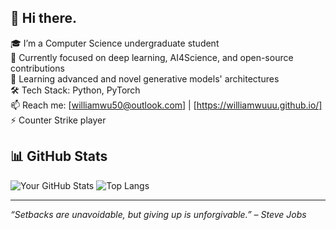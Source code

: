 ## 👋 Hi there.

🎓 I’m a Computer Science undergraduate student  
🔭 Currently focused on deep learning, AI4Science, and open-source contributions  
🌱 Learning advanced and novel generative models' architectures  
🛠️ Tech Stack: Python, PyTorch  
📫 Reach me: [williamwu50@outlook.com] | [https://williamwuuu.github.io/]
⚡️ Counter Strike player

## 📊 GitHub Stats

![Your GitHub Stats](https://github-readme-stats.vercel.app/api?username=WilliamWuuu&show_icons=true&theme=default)
![Top Langs](https://github-readme-stats.vercel.app/api/top-langs/?username=WilliamWuuu&layout=compact)

---

_“Setbacks are unavoidable, but giving up is unforgivable.” – Steve Jobs_
